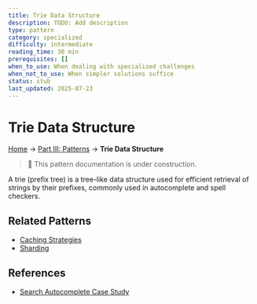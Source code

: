 ```yaml
---
title: Trie Data Structure
description: TODO: Add description
type: pattern
category: specialized
difficulty: intermediate
reading_time: 30 min
prerequisites: []
when_to_use: When dealing with specialized challenges
when_not_to_use: When simpler solutions suffice
status: stub
last_updated: 2025-07-23
---
```

# Trie Data Structure


<!-- Navigation -->
[Home](../introduction/index.md) → [Part III: Patterns](index.md) → **Trie Data Structure**

> 🚧 This pattern documentation is under construction.

A trie (prefix tree) is a tree-like data structure used for efficient retrieval of strings by their prefixes, commonly used in autocomplete and spell checkers.

## Related Patterns
- [Caching Strategies](../patterns/caching-strategies.md)
- [Sharding](../patterns/sharding.md)

## References
- [Search Autocomplete Case Study](../case-studies/search-autocomplete.md)
